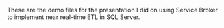 These are the demo files for the presentation I did on using Service Broker to implement near real-time ETL in SQL Server.
